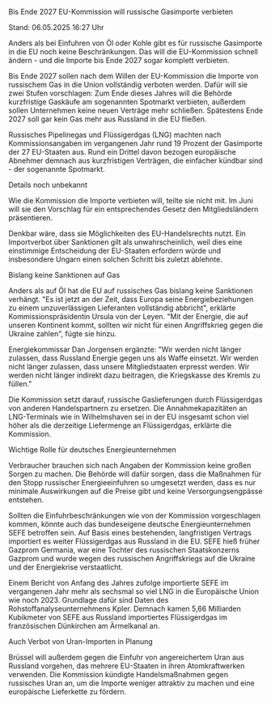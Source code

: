 
Bis Ende 2027
EU-Kommission will russische Gasimporte verbieten


Stand: 06.05.2025 16:27 Uhr


Anders als bei Einfuhren von Öl oder Kohle gibt es für russische Gasimporte in die EU noch keine Beschränkungen. Das will die EU-Kommission schnell ändern - und die Importe bis Ende 2027 sogar komplett verbieten.



Bis Ende 2027 sollen nach dem Willen der EU-Kommission die Importe von russischem Gas in die Union vollständig verboten werden. Dafür will sie zwei Stufen vorschlagen: Zum Ende dieses Jahres will die Behörde kurzfristige Gaskäufe am sogenannten Spotmarkt verbieten, außerdem sollen Unternehmen keine neuen Verträge mehr schließen. Spätestens Ende 2027 soll gar kein Gas mehr aus Russland in die EU fließen.


Russisches Pipelinegas und Flüssigerdgas (LNG) machten nach Kommissionsangaben im vergangenen Jahr rund 19 Prozent der Gasimporte der 27 EU-Staaten aus. Rund ein Drittel davon bezogen europäische Abnehmer demnach aus kurzfristigen Verträgen, die einfacher kündbar sind - der sogenannte Spotmarkt.

Details noch unbekannt


Wie die Kommission die Importe verbieten will, teilte sie nicht mit. Im Juni will sie den Vorschlag für ein entsprechendes Gesetz den Mitgliedsländern präsentieren.


Denkbar wäre, dass sie Möglichkeiten des EU-Handelsrechts nutzt. Ein Importverbot über Sanktionen gilt als unwahrscheinlich, weil dies eine einstimmige Entscheidung der EU-Staaten erfordern würde und insbesondere Ungarn einen solchen Schritt bis zuletzt ablehnte.

Bislang keine Sanktionen auf Gas


Anders als auf Öl hat die EU auf russisches Gas bislang keine Sanktionen verhängt. "Es ist jetzt an der Zeit, dass Europa seine Energiebeziehungen zu einem unzuverlässigen Lieferanten vollständig abbricht", erklärte Kommissionspräsidentin Ursula von der Leyen. "Mit der Energie, die auf unseren Kontinent kommt, sollten wir nicht für einen Angriffskrieg gegen die Ukraine zahlen", fügte sie hinzu.


Energiekommissar Dan Jorgensen ergänzte: "Wir werden nicht länger zulassen, dass Russland Energie gegen uns als Waffe einsetzt. Wir werden nicht länger zulassen, dass unsere Mitgliedstaaten erpresst werden. Wir werden nicht länger indirekt dazu beitragen, die Kriegskasse des Kremls zu füllen."


Die Kommission setzt darauf, russische Gaslieferungen durch Flüssigerdgas von anderen Handelspartnern zu ersetzen. Die Annahmekapazitäten an LNG-Terminals wie in Wilhelmshaven sei in der EU insgesamt schon viel höher als die derzeitige Liefermenge an Flüssigerdgas, erklärte die Kommission. 

Wichtige Rolle für deutsches Energieunternehmen


Verbraucher brauchen sich nach Angaben der Kommission keine großen Sorgen zu machen. Die Behörde will dafür sorgen, dass die Maßnahmen für den Stopp russischer Energieeinfuhren so umgesetzt werden, dass es nur minimale Auswirkungen auf die Preise gibt und keine Versorgungsengpässe entstehen.


Sollten die Einfuhrbeschränkungen wie von der Kommission vorgeschlagen kommen, könnte auch das bundeseigene deutsche Energieunternehmen SEFE betroffen sein. Auf Basis eines bestehenden, langfristigen Vertrags importiert es weiter Flüssigerdgas aus Russland in die EU. SEFE hieß früher Gazprom Germania, war eine Tochter des russischen Staatskonzerns Gazprom und wurde wegen des russischen Angriffskriegs auf die Ukraine und der Energiekrise verstaatlicht.


Einem Bericht von Anfang des Jahres zufolge importierte SEFE im vergangenen Jahr mehr als sechsmal so viel LNG in die Europäische Union wie noch 2023. Grundlage dafür sind Daten des Rohstoffanalyseunternehmens Kpler. Demnach kamen 5,66 Milliarden Kubikmeter von SEFE aus Russland importiertes Flüssigerdgas im französischen Dünkirchen am Ärmelkanal an.

Auch Verbot von Uran-Importen in Planung


Brüssel will außerdem gegen die Einfuhr von angereichertem Uran aus Russland vorgehen, das mehrere EU-Staaten in ihren Atomkraftwerken verwenden. Die Kommission kündigte Handelsmaßnahmen gegen russisches Uran an, um die Importe weniger attraktiv zu machen und eine europäische Lieferkette zu fördern.

